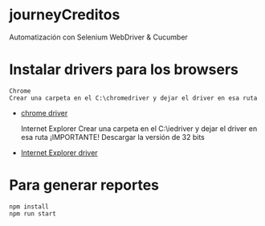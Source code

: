 # journeyCreditos
Automatización con Selenium WebDriver &amp; Cucumber

# Instalar drivers para los browsers
    
    
    Chrome
    Crear una carpeta en el C:\chromedriver y dejar el driver en esa ruta


* [chrome driver](https://chromedriver.storage.googleapis.com/index.html?path=73.0.3683.68/)


    Internet Explorer
    Crear una carpeta en el C:\iedriver y dejar el driver en esa ruta
    ¡IMPORTANTE! Descargar la versión de 32 bits  
    
* [Internet Explorer driver](https://www.seleniumhq.org/download/)


# Para generar reportes

    npm install
    npm run start